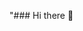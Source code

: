 "### Hi there 👋

<!--
**Mjas360/Mjas360** is a ✨Frontend Software Engineer✨ who is passionate about learning, building, and solving problems.

I also love working with developer communities on a global scale, building cool demos, and exploring the world of designs.

Here are some ideas to get you started:

- 🔭 I’m currently working on creating interactive and user-friendly frontend experiences that make a difference.
- 🌱 I’m currently learning about the latest trends and technologies in frontend development, always seeking to expand my skill set.
- 👯 I’m looking to collaborate on open-source projects that have a positive impact and challenge me to grow as an engineer.
- 🤔 I’m looking for help with mastering advanced CSS techniques and improving my UI/UX design skills.
- 💬 Ask me about responsive web design, JavaScript frameworks like React, and best practices for optimizing frontend performance.
- 📫 How to reach me: You can connect with me via email at amosasulyman360@gmail.com or on [LinkedIn](www.linkedin.com/in/amosa-sulyman-baa132245).
- 😄 Pronouns: He/Him
- ⚡ Fun fact: I'm an avid hiker and have explored trails in various countries!

Looking forward to connecting with fellow developers and enthusiasts who share my passion for creating amazing web experiences! Let's build and learn together. 🚀
-->
